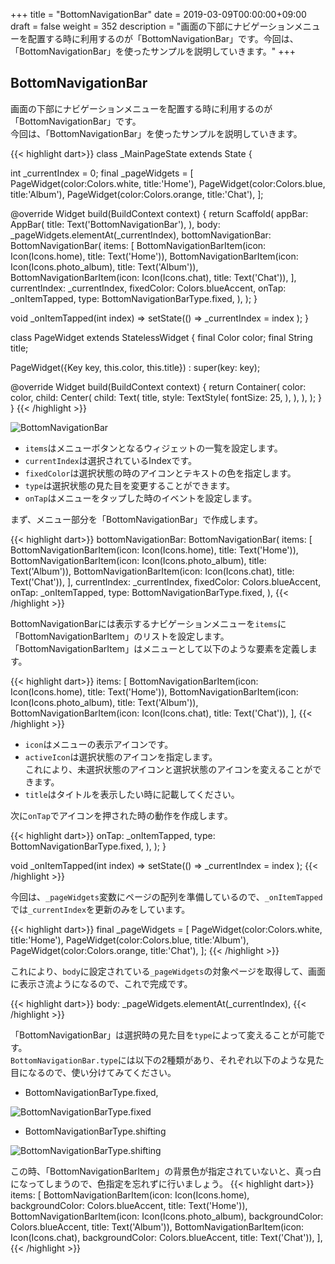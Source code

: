 +++
title = "BottomNavigationBar"
date = 2019-03-09T00:00:00+09:00
draft = false
weight = 352
description = "画面の下部にナビゲーションメニューを配置する時に利用するのが「BottomNavigationBar」です。今回は、「BottomNavigationBar」を使ったサンプルを説明していきます。"
+++

## BottomNavigationBar

画面の下部にナビゲーションメニューを配置する時に利用するのが「BottomNavigationBar」です。  
今回は、「BottomNavigationBar」を使ったサンプルを説明していきます。  

{{< highlight dart>}}
class _MainPageState extends State<MainPage> {

  int _currentIndex = 0;
  final _pageWidgets = [
    PageWidget(color:Colors.white, title:'Home'),
    PageWidget(color:Colors.blue, title:'Album'),
    PageWidget(color:Colors.orange, title:'Chat'),
  ];

  @override
  Widget build(BuildContext context) {
    return Scaffold(
      appBar: AppBar(
        title: Text('BottomNavigationBar'),
      ),
      body: _pageWidgets.elementAt(_currentIndex),
      bottomNavigationBar: BottomNavigationBar(
        items: <BottomNavigationBarItem>[
          BottomNavigationBarItem(icon: Icon(Icons.home), title: Text('Home')),
          BottomNavigationBarItem(icon: Icon(Icons.photo_album), title: Text('Album')),
          BottomNavigationBarItem(icon: Icon(Icons.chat), title: Text('Chat')),
        ],
        currentIndex: _currentIndex,
        fixedColor: Colors.blueAccent,
        onTap: _onItemTapped,
        type: BottomNavigationBarType.fixed,
      ),
    );
  }

  void _onItemTapped(int index) => setState(() => _currentIndex = index );
}

class PageWidget extends StatelessWidget {
  final Color color;
  final String title;

  PageWidget({Key key, this.color, this.title}) : super(key: key);

  @override
  Widget build(BuildContext context) {
    return Container(
      color: color,
      child: Center(
        child: Text(
          title,
          style: TextStyle(
            fontSize: 25,
          ),
        ),
      ),
    );
  }
}
{{< /highlight >}}

<img src="/images/basic/navigation/02/bottomnavicationbar_01.gif" style="min-width:300px;max-width:600px;" alt="BottomNavigationBar"/>

- ``items``はメニューボタンとなるウィジェットの一覧を設定します。
- ``currentIndex``は選択されているIndexです。
- ``fixedColor``は選択状態の時のアイコンとテキストの色を指定します。
- ``type``は選択状態の見た目を変更することができます。
- ``onTap``はメニューをタップした時のイベントを設定します。

まず、メニュー部分を「BottomNavigationBar」で作成します。

{{< highlight dart>}}
  bottomNavigationBar: BottomNavigationBar(
    items: <BottomNavigationBarItem>[
      BottomNavigationBarItem(icon: Icon(Icons.home), title: Text('Home')),
      BottomNavigationBarItem(icon: Icon(Icons.photo_album), title: Text('Album')),
      BottomNavigationBarItem(icon: Icon(Icons.chat), title: Text('Chat')),
    ],
    currentIndex: _currentIndex,
    fixedColor: Colors.blueAccent,
    onTap: _onItemTapped,
    type: BottomNavigationBarType.fixed,
  ),
{{< /highlight >}}

BottomNavigationBarには表示するナビゲーションメニューを``items``に「BottomNavigationBarItem」のリストを設定します。  
「BottomNavigationBarItem」はメニューとして以下のような要素を定義します。  

{{< highlight dart>}}
items: <BottomNavigationBarItem>[
  BottomNavigationBarItem(icon: Icon(Icons.home), title: Text('Home')),
  BottomNavigationBarItem(icon: Icon(Icons.photo_album), title: Text('Album')),
  BottomNavigationBarItem(icon: Icon(Icons.chat), title: Text('Chat')),
],
{{< /highlight >}}

- ``icon``はメニューの表示アイコンです。
- ``activeIcon``は選択状態のアイコンを指定します。  
これにより、未選択状態のアイコンと選択状態のアイコンを変えることができます。  
- ``title``はタイトルを表示したい時に記載してください。  

次に``onTap``でアイコンを押された時の動作を作成します。 

{{< highlight dart>}}
        onTap: _onItemTapped,
        type: BottomNavigationBarType.fixed,
      ),
    );
  }

  void _onItemTapped(int index) => setState(() => _currentIndex = index );
{{< /highlight >}}

今回は、``_pageWidgets``変数にページの配列を準備しているので、``_onItemTapped``では``_currentIndex``を更新のみをしています。

{{< highlight dart>}}
  final _pageWidgets = [
    PageWidget(color:Colors.white, title:'Home'),
    PageWidget(color:Colors.blue, title:'Album'),
    PageWidget(color:Colors.orange, title:'Chat'),
  ];
{{< /highlight >}}

これにより、``body``に設定されている``_pageWidgets``の対象ページを取得して、画面に表示さ流ようになるので、これで完成です。

{{< highlight dart>}}
body: _pageWidgets.elementAt(_currentIndex),
{{< /highlight >}}

「BottomNavigationBar」は選択時の見た目を``type``によって変えることが可能です。  
``BottomNavigationBar.type``には以下の2種類があり、それぞれ以下のような見た目になるので、使い分けてみてください。

- BottomNavigationBarType.fixed,
<img src="/images/basic/navigation/02/bottomnavicationbar_02.gif" style="min-width:300px;max-width:600px;" alt="BottomNavigationBarType.fixed"/>

- BottomNavigationBarType.shifting
<img src="/images/basic/navigation/02/bottomnavicationbar_03.gif" style="min-width:300px;max-width:600px;" alt="BottomNavigationBarType.shifting"/>

この時、「BottomNavigationBarItem」の背景色が指定されていないと、真っ白になってしまうので、色指定を忘れずに行いましょう。
{{< highlight dart>}}
items: <BottomNavigationBarItem>[
  BottomNavigationBarItem(icon: Icon(Icons.home), backgroundColor: Colors.blueAccent, title: Text('Home')),
  BottomNavigationBarItem(icon: Icon(Icons.photo_album), backgroundColor: Colors.blueAccent, title: Text('Album')),
  BottomNavigationBarItem(icon: Icon(Icons.chat), backgroundColor: Colors.blueAccent, title: Text('Chat')),
],
{{< /highlight >}}
